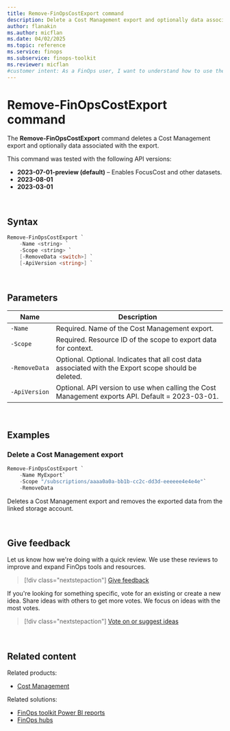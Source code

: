 ```yaml
---
title: Remove-FinOpsCostExport command
description: Delete a Cost Management export and optionally data associated with the export using the Remove-FinOpsCostExport command in the FinOpsToolkit module.
author: flanakin
ms.author: micflan
ms.date: 04/02/2025
ms.topic: reference
ms.service: finops
ms.subservice: finops-toolkit
ms.reviewer: micflan
#customer intent: As a FinOps user, I want to understand how to use the what Remove-FinOpsCostExport command in the FinOpsToolkit module.
---
```


<!-- markdownlint-disable-next-line MD025 -->
# Remove-FinOpsCostExport command

The **Remove-FinOpsCostExport** command deletes a Cost Management export and optionally data associated with the export.

This command was tested with the following API versions:

- **2023-07-01-preview (default)** – Enables FocusCost and other datasets.
- **2023-08-01**
- **2023-03-01**

<br>

## Syntax

```powershell
Remove-FinOpsCostExport `
    -Name <string> `
    -Scope <string> `
    [-RemoveData <switch>] `
    [-ApiVersion <string>] `
```

<br>

## Parameters

| Name          | Description                                                                                          |
| ------------- | ---------------------------------------------------------------------------------------------------- |
| `‑Name`       | Required. Name of the Cost Management export.                                                        |
| `‑Scope`      | Required. Resource ID of the scope to export data for context.                                       |
| `‑RemoveData` | Optional. Optional. Indicates that all cost data associated with the Export scope should be deleted. |
| `‑ApiVersion` | Optional. API version to use when calling the Cost Management exports API. Default = 2023-03-01.     |

<br>

## Examples

### Delete a Cost Management export

```powershell
Remove-FinOpsCostExport `
    -Name MyExport`
    -Scope "/subscriptions/aaaa0a0a-bb1b-cc2c-dd3d-eeeeee4e4e4e"`
    -RemoveData
```

Deletes a Cost Management export and removes the exported data from the linked storage account.

<br>

## Give feedback

Let us know how we're doing with a quick review. We use these reviews to improve and expand FinOps tools and resources.

> [!div class="nextstepaction"]
> [Give feedback](https://portal.azure.com/#view/HubsExtension/InProductFeedbackBlade/extensionName/FinOpsToolkit/cesQuestion/How%20easy%20or%20hard%20is%20it%20to%20use%20the%20FinOps%20toolkit%20PowerShell%20module%3F/cvaQuestion/How%20valuable%20are%20the%20FinOps%20toolkit%20PowerShell%20module%3F/surveyId/FTK0.10/bladeName/PowerShell/featureName/CostManagement.RemoveExport)

If you're looking for something specific, vote for an existing or create a new idea. Share ideas with others to get more votes. We focus on ideas with the most votes.

> [!div class="nextstepaction"]
> [Vote on or suggest ideas](https://github.com/microsoft/finops-toolkit/issues?q=is%3Aissue%20is%3Aopen%20label%3A%22Tool%3A%20PowerShell%22%20sort%3A"reactions-%2B1-desc")

<br>

## Related content

Related products:

- [Cost Management](/azure/cost-management-billing/costs/)

Related solutions:

- [FinOps toolkit Power BI reports](../../power-bi/reports.md)
- [FinOps hubs](../../hubs/finops-hubs-overview.md)

<br>
